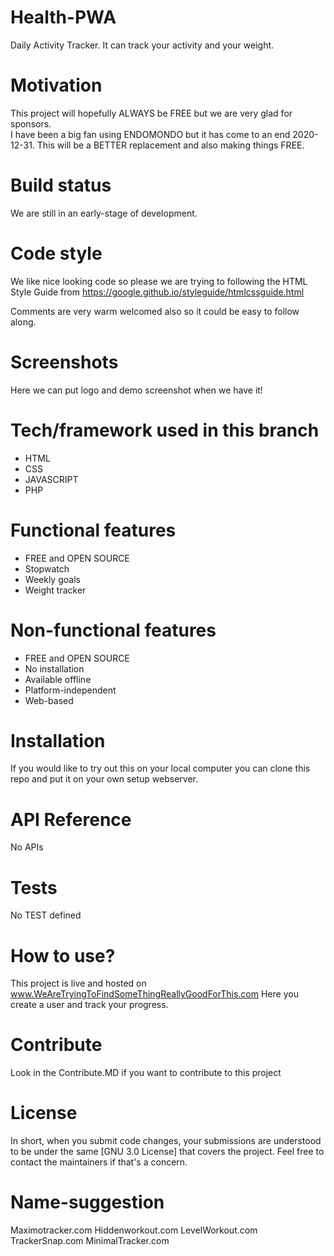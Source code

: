 # Health-PWA
Daily Activity Tracker. 
It can track your activity and your weight.

# Motivation
This project will hopefully ALWAYS be FREE but we are very glad for sponsors.  
I have been a big fan using ENDOMONDO but it has come to an end 2020-12-31. This will be a BETTER replacement and also making things 
FREE.  

# Build status
We are still in an early-stage of development. 

# Code style
We like nice looking code so please we are trying to following the HTML Style Guide from https://google.github.io/styleguide/htmlcssguide.html

Comments are very warm welcomed also so it could be easy to follow along.

# Screenshots
Here we can put logo and demo screenshot when we have it!

# Tech/framework used in this branch
* HTML
* CSS
* JAVASCRIPT
* PHP

# Functional features
* FREE and OPEN SOURCE
* Stopwatch
* Weekly goals
* Weight tracker

# Non-functional features
* FREE and OPEN SOURCE
* No installation
* Available offline
* Platform-independent
* Web-based

# Installation
If you would like to try out this on your local computer you can clone this repo and put it on your own setup webserver.

# API Reference
No APIs

# Tests 
No TEST defined

# How to use? 
This project is live and hosted on www.WeAreTryingToFindSomeThingReallyGoodForThis.com Here you create a user and track your progress.

# Contribute
Look in the Contribute.MD if you want to contribute to this project

# License
In short, when you submit code changes, your submissions are understood to be under the same [GNU 3.0 License] that covers the project. Feel free to contact the maintainers if that's a concern.

# Name-suggestion
Maximotracker.com
Hiddenworkout.com
LevelWorkout.com
TrackerSnap.com
MinimalTracker.com